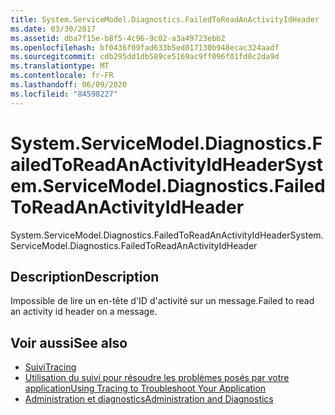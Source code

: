 ```yaml
---
title: System.ServiceModel.Diagnostics.FailedToReadAnActivityIdHeader
ms.date: 03/30/2017
ms.assetid: dba7f15e-b8f5-4c96-9c02-a3a49723ebb2
ms.openlocfilehash: bf0436f09fad633b5ed017130b948ecac324aadf
ms.sourcegitcommit: cdb295dd1db589ce5169ac9ff096f01fd0c2da9d
ms.translationtype: MT
ms.contentlocale: fr-FR
ms.lasthandoff: 06/09/2020
ms.locfileid: "84598227"
---
```

# <a name="systemservicemodeldiagnosticsfailedtoreadanactivityidheader"></a><span data-ttu-id="9ddfe-102">System.ServiceModel.Diagnostics.FailedToReadAnActivityIdHeader</span><span class="sxs-lookup"><span data-stu-id="9ddfe-102">System.ServiceModel.Diagnostics.FailedToReadAnActivityIdHeader</span></span>
<span data-ttu-id="9ddfe-103">System.ServiceModel.Diagnostics.FailedToReadAnActivityIdHeader</span><span class="sxs-lookup"><span data-stu-id="9ddfe-103">System.ServiceModel.Diagnostics.FailedToReadAnActivityIdHeader</span></span>  
  
## <a name="description"></a><span data-ttu-id="9ddfe-104">Description</span><span class="sxs-lookup"><span data-stu-id="9ddfe-104">Description</span></span>  
 <span data-ttu-id="9ddfe-105">Impossible de lire un en-tête d'ID d'activité sur un message.</span><span class="sxs-lookup"><span data-stu-id="9ddfe-105">Failed to read an activity id header on a message.</span></span>  
  
## <a name="see-also"></a><span data-ttu-id="9ddfe-106">Voir aussi</span><span class="sxs-lookup"><span data-stu-id="9ddfe-106">See also</span></span>

- [<span data-ttu-id="9ddfe-107">Suivi</span><span class="sxs-lookup"><span data-stu-id="9ddfe-107">Tracing</span></span>](index.md)
- [<span data-ttu-id="9ddfe-108">Utilisation du suivi pour résoudre les problèmes posés par votre application</span><span class="sxs-lookup"><span data-stu-id="9ddfe-108">Using Tracing to Troubleshoot Your Application</span></span>](using-tracing-to-troubleshoot-your-application.md)
- [<span data-ttu-id="9ddfe-109">Administration et diagnostics</span><span class="sxs-lookup"><span data-stu-id="9ddfe-109">Administration and Diagnostics</span></span>](../index.md)
